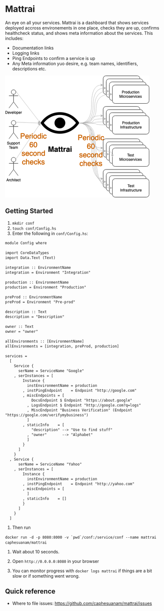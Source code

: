 # Mattrai

An eye on all your services. Mattrai is a dashboard that shows services deployed accross environements in one place, checks they are up, confirms healthcheck status, and shows meta information about the services. This includes:
* Documentation links
* Logging links
* Ping Endpoints to confirm a service is up
* Any Meta information yuo desire, e.g. team names, identifiers, descriptions etc.

![Pings occur periodically regardless of calls to the service](https://raw.githubusercontent.com/caphesuanam/mattrai/master/docs/mattrai.png)


## Getting Started
1. `mkdir conf`
1. `touch conf/Config.hs`
1. Enter the following in `conf/Config.hs`:

```
module Config where

import CoreDataTypes
import Data.Text (Text)

integration :: EnvironmentName
integration = Environment "Integration"

production :: EnvironmentName
production = Environment "Production"

preProd :: EnvironmentName
preProd = Environment "Pre-prod"

description :: Text
description = "Description"

owner :: Text
owner = "owner"

allEnvironments :: [EnvironmentName]
allEnvironments = [integration, preProd, production]

services =
  [
    Service {
      serName = ServiceName "Google"
    , serInstances = [
        Instance {
          instEnvironmentName = production
        , instPingEndpoint    = Endpoint "http://google.com"
        , miscEndpoints = [
            DocsEndpoint $ Endpoint "https://about.google"
          , LogsEndpoint $ Endpoint "http://google.com?q=logs"
          , MiscEndpoint "Business Verification" (Endpoint "https://google.com/verifymybusiness")
          ]
        , staticInfo    = [
            "description" --> "Use to find stuff"
          , "owner"       --> "Alphabet"
          ]
        }
      ]
    }
  , Service {
      serName = ServiceName "Yahoo"
    , serInstances = [
        Instance {
          instEnvironmentName = production
        , instPingEndpoint    = Endpoint "http://yahoo.com"
        , miscEndpoints = [
          ]
        , staticInfo    = []
        }
      ]
    }
  ]
```

1. Then run

```docker run -d -p 8080:8000 -v `pwd`/conf:/service/conf --name mattrai caphesuanam/mattrai```

1. Wait about 10 seconds.

1. Open `http://0.0.0.0:8080` in your browser

1. You can monitor progress with `docker logs mattrai` if things are a bit slow or if something went wrong.

## Quick reference

* Where to file issues:
https://github.com/caphesuanam/mattrai/issues


